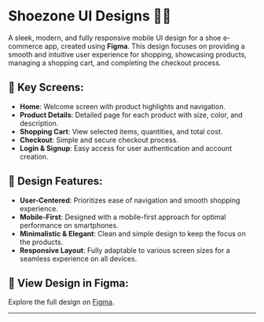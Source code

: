 # Shoezone UI Designs 👟✨

A sleek, modern, and fully responsive mobile UI design for a shoe e-commerce app, created using **Figma**. This design focuses on providing a smooth and intuitive user experience for shopping, showcasing products, managing a shopping cart, and completing the checkout process.

## 📱 Key Screens:
- **Home**: Welcome screen with product highlights and navigation.
- **Product Details**: Detailed page for each product with size, color, and description.
- **Shopping Cart**: View selected items, quantities, and total cost.
- **Checkout**: Simple and secure checkout process.
- **Login & Signup**: Easy access for user authentication and account creation.

## 🎨 Design Features:
- **User-Centered**: Prioritizes ease of navigation and smooth shopping experience.
- **Mobile-First**: Designed with a mobile-first approach for optimal performance on smartphones.
- **Minimalistic & Elegant**: Clean and simple design to keep the focus on the products.
- **Responsive Layout**: Fully adaptable to various screen sizes for a seamless experience on all devices.

## 🔗 View Design in Figma:
Explore the full design on [Figma](https://www.figma.com/design/MMMJA2q0qeTgYbNJubvJVu/ShoeZone-App?node-id=0-1&t=qTjexnFtmNAZqxtS-1).


---
